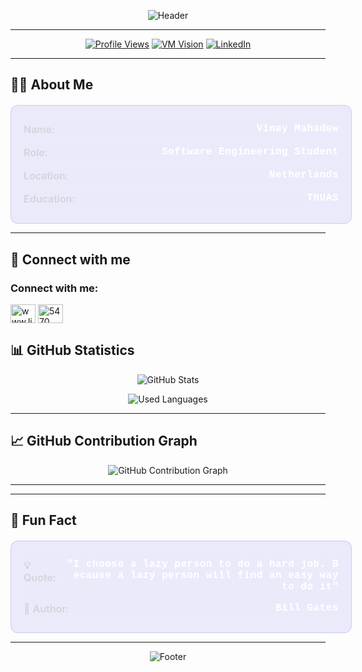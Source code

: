 <div align="center">

![Header](https://capsule-render.vercel.app/api?type=waving&color=gradient&height=120&section=header&text=Vinay%20Mahadew&fontSize=40&fontAlignY=35&desc=Software%20Engineering%20Student%20at%20THUAS&descAlignY=70&descAlign=50)

</div>

---

<div align="center">

[![Profile Views](https://komarev.com/ghpvc/?username=vimah&label=Profile%20views&color=0e75b6&style=flat-square)](https://github.com/vimah)
[![VM Vision](https://img.shields.io/badge/🌐%20VM%20Vision-Website-2E86AB?style=flat-square&logo=web&logoColor=white)](https://vmvision.nl/)
[![LinkedIn](https://img.shields.io/badge/💼%20LinkedIn-Connect-0077B5?style=flat-square&logo=linkedin&logoColor=white)](https://www.linkedin.com/in/vinay-mh)

</div>

---

## 👨‍💻 About Me

<div style="background: rgba(79, 70, 229, 0.1); border: 1px solid rgba(79, 70, 229, 0.2); border-radius: 12px; padding: 20px; margin-top: 20px; backdrop-filter: blur(10px); width: 100%; max-width: 100%;">

<div style="display: flex; justify-content: space-between; align-items: flex-start; padding: 8px 0; border-bottom: 1px solid rgba(255, 255, 255, 0.1); gap: 10px;">
<span style="color: #d1d5db; font-weight: 600; font-size: 1rem;">Name:</span>
<span style="color: #ffffff; font-weight: 700; font-size: 1rem; font-family: 'Courier New', monospace; text-align: right; flex-shrink: 1; word-break: break-all; min-width: 0; letter-spacing: 0.5px;">Vinay Mahadew</span>
</div>

<div style="display: flex; justify-content: space-between; align-items: flex-start; padding: 8px 0; border-bottom: 1px solid rgba(255, 255, 255, 0.1); gap: 10px;">
<span style="color: #d1d5db; font-weight: 600; font-size: 1rem;">Role:</span>
<span style="color: #ffffff; font-weight: 700; font-size: 1rem; font-family: 'Courier New', monospace; text-align: right; flex-shrink: 1; word-break: break-all; min-width: 0; letter-spacing: 0.5px;">Software Engineering Student</span>
</div>

<div style="display: flex; justify-content: space-between; align-items: flex-start; padding: 8px 0; border-bottom: 1px solid rgba(255, 255, 255, 0.1); gap: 10px;">
<span style="color: #d1d5db; font-weight: 600; font-size: 1rem;">Location:</span>
<span style="color: #ffffff; font-weight: 700; font-size: 1rem; font-family: 'Courier New', monospace; text-align: right; flex-shrink: 1; word-break: break-all; min-width: 0; letter-spacing: 0.5px;">Netherlands</span>
</div>

<div style="display: flex; justify-content: space-between; align-items: flex-start; padding: 8px 0; border-bottom: 1px solid rgba(255, 255, 255, 0.1); gap: 10px;">
<span style="color: #d1d5db; font-weight: 600; font-size: 1rem;">Education:</span>
<span style="color: #ffffff; font-weight: 700; font-size: 1rem; font-family: 'Courier New', monospace; text-align: right; flex-shrink: 1; word-break: break-all; min-width: 0; letter-spacing: 0.5px;">THUAS</span>
</div>


</div>

---

## 🤝 Connect with me

<h3 align="left">Connect with me:</h3>
<p align="left">
<a href="https://linkedin.com/in/www.linkedin.com/in/vinay-mh" target="blank"><img align="center" src="https://raw.githubusercontent.com/rahuldkjain/github-profile-readme-generator/master/src/images/icons/Social/linked-in-alt.svg" alt="www.linkedin.com/in/vinay-mh" height="30" width="40" /></a>
<a href="https://discord.gg/5470" target="blank"><img align="center" src="https://raw.githubusercontent.com/rahuldkjain/github-profile-readme-generator/master/src/images/icons/Social/discord.svg" alt="5470" height="30" width="40" /></a>
</p>


## 📊 GitHub Statistics

<div align="center">

![GitHub Stats](https://github-readme-stats.vercel.app/api?username=vimah&show_icons=true&theme=default&hide_border=true&bg_color=d9d9d9&title_color=2E86AB&text_color=333333&icon_color=2E86AB)

![Used Languages](https://github-readme-stats.vercel.app/api/top-langs/?username=vimah&layout=compact&theme=default&hide_border=true&bg_color=d9d9d9&title_color=2E86AB&text_color=333333&langs_count=10)

</div>

---

## 📈 GitHub Contribution Graph

<div align="center">

![GitHub Contribution Graph](https://github-readme-activity-graph.vercel.app/graph?username=vimah&theme=github-compact&hide_border=true&area=true)

</div>

---


---

## 🎲 Fun Fact

<div style="background: rgba(79, 70, 229, 0.1); border: 1px solid rgba(79, 70, 229, 0.2); border-radius: 12px; padding: 20px; margin-top: 20px; backdrop-filter: blur(10px); width: 100%; max-width: 100%;">

<div style="display: flex; justify-content: space-between; align-items: flex-start; padding: 8px 0; gap: 10px;">
<span style="color: #d1d5db; font-weight: 600; font-size: 1rem;">💡 Quote:</span>
<span style="color: #ffffff; font-weight: 700; font-size: 1rem; font-family: 'Courier New', monospace; text-align: right; flex-shrink: 1; word-break: break-all; min-width: 0; letter-spacing: 0.5px;">"I choose a lazy person to do a hard job. Because a lazy person will find an easy way to do it"</span>
</div>

<div style="display: flex; justify-content: space-between; align-items: flex-start; padding: 8px 0; gap: 10px;">
<span style="color: #d1d5db; font-weight: 600; font-size: 1rem;">👤 Author:</span>
<span style="color: #ffffff; font-weight: 700; font-size: 1rem; font-family: 'Courier New', monospace; text-align: right; flex-shrink: 1; word-break: break-all; min-width: 0; letter-spacing: 0.5px;">Bill Gates</span>
</div>

</div>

---

<div align="center">

![Footer](https://capsule-render.vercel.app/api?type=waving&color=gradient&height=100&section=footer)

</div>